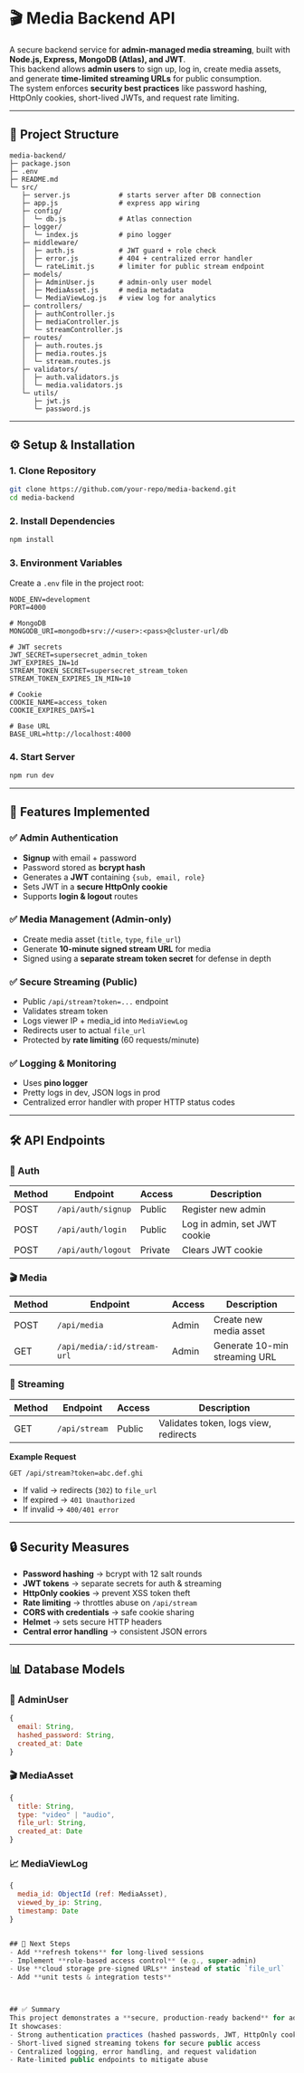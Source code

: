 # 🎬 Media Backend API

A secure backend service for **admin-managed media streaming**, built with **Node.js, Express, MongoDB (Atlas), and JWT**.  
This backend allows **admin users** to sign up, log in, create media assets, and generate **time-limited streaming URLs** for public consumption.  
The system enforces **security best practices** like password hashing, HttpOnly cookies, short-lived JWTs, and request rate limiting.  

---

## 📂 Project Structure

```
media-backend/
├─ package.json
├─ .env 
├─ README.md
└─ src/
   ├─ server.js            # starts server after DB connection
   ├─ app.js               # express app wiring
   ├─ config/
   │  └─ db.js             # Atlas connection
   ├─ logger/
   │  └─ index.js          # pino logger
   ├─ middleware/
   │  ├─ auth.js           # JWT guard + role check
   │  ├─ error.js          # 404 + centralized error handler
   │  └─ rateLimit.js      # limiter for public stream endpoint
   ├─ models/
   │  ├─ AdminUser.js      # admin-only user model
   │  ├─ MediaAsset.js     # media metadata
   │  └─ MediaViewLog.js   # view log for analytics
   ├─ controllers/
   │  ├─ authController.js
   │  ├─ mediaController.js
   │  └─ streamController.js
   ├─ routes/
   │  ├─ auth.routes.js
   │  ├─ media.routes.js
   │  └─ stream.routes.js
   ├─ validators/
   │  ├─ auth.validators.js
   │  └─ media.validators.js
   └─ utils/
      ├─ jwt.js
      └─ password.js
```

---

## ⚙️ Setup & Installation

### 1. Clone Repository
```bash
git clone https://github.com/your-repo/media-backend.git
cd media-backend
```

### 2. Install Dependencies
```bash
npm install
```

### 3. Environment Variables
Create a `.env` file in the project root:

```env
NODE_ENV=development
PORT=4000

# MongoDB
MONGODB_URI=mongodb+srv://<user>:<pass>@cluster-url/db

# JWT secrets
JWT_SECRET=supersecret_admin_token
JWT_EXPIRES_IN=1d
STREAM_TOKEN_SECRET=supersecret_stream_token
STREAM_TOKEN_EXPIRES_IN_MIN=10

# Cookie
COOKIE_NAME=access_token
COOKIE_EXPIRES_DAYS=1

# Base URL
BASE_URL=http://localhost:4000
```

### 4. Start Server
```bash
npm run dev
```

---

## 🔑 Features Implemented

### ✅ Admin Authentication
- **Signup** with email + password
- Password stored as **bcrypt hash**
- Generates a **JWT** containing `{sub, email, role}`
- Sets JWT in a **secure HttpOnly cookie**
- Supports **login & logout** routes

### ✅ Media Management (Admin-only)
- Create media asset (`title`, `type`, `file_url`)
- Generate **10-minute signed stream URL** for media
- Signed using a **separate stream token secret** for defense in depth

### ✅ Secure Streaming (Public)
- Public `/api/stream?token=...` endpoint
- Validates stream token
- Logs viewer IP + media_id into `MediaViewLog`
- Redirects user to actual `file_url`
- Protected by **rate limiting** (60 requests/minute)

### ✅ Logging & Monitoring
- Uses **pino logger**
- Pretty logs in dev, JSON logs in prod
- Centralized error handler with proper HTTP status codes

---

## 🛠️ API Endpoints

### 🔐 Auth
| Method | Endpoint           | Access | Description |
|--------|-------------------|--------|-------------|
| POST   | `/api/auth/signup` | Public | Register new admin |
| POST   | `/api/auth/login`  | Public | Log in admin, set JWT cookie |
| POST   | `/api/auth/logout` | Private | Clears JWT cookie |



### 🎬 Media
| Method | Endpoint                      | Access  | Description |
|--------|-------------------------------|---------|-------------|
| POST   | `/api/media`                  | Admin   | Create new media asset |
| GET    | `/api/media/:id/stream-url`   | Admin   | Generate 10-min streaming URL |



### 📡 Streaming
| Method | Endpoint      | Access | Description |
|--------|--------------|--------|-------------|
| GET    | `/api/stream` | Public | Validates token, logs view, redirects |

**Example Request**
```
GET /api/stream?token=abc.def.ghi
```

- If valid → redirects (`302`) to `file_url`
- If expired → `401 Unauthorized`
- If invalid → `400/401 error`

---

## 🔒 Security Measures
- **Password hashing** → bcrypt with 12 salt rounds
- **JWT tokens** → separate secrets for auth & streaming
- **HttpOnly cookies** → prevent XSS token theft
- **Rate limiting** → throttles abuse on `/api/stream`
- **CORS with credentials** → safe cookie sharing
- **Helmet** → sets secure HTTP headers
- **Central error handling** → consistent JSON errors

---

## 📊 Database Models

### 👤 AdminUser
```js
{
  email: String,
  hashed_password: String,
  created_at: Date
}
```

### 🎬 MediaAsset
```js
{
  title: String,
  type: "video" | "audio",
  file_url: String,
  created_at: Date
}
```

### 📈 MediaViewLog
```js
{
  media_id: ObjectId (ref: MediaAsset),
  viewed_by_ip: String,
  timestamp: Date
}


## 🚀 Next Steps
- Add **refresh tokens** for long-lived sessions
- Implement **role-based access control** (e.g., super-admin)
- Use **cloud storage pre-signed URLs** instead of static `file_url`
- Add **unit tests & integration tests**



## ✅ Summary
This project demonstrates a **secure, production-ready backend** for admin-managed media streaming.  
It showcases:
- Strong authentication practices (hashed passwords, JWT, HttpOnly cookies)  
- Short-lived signed streaming tokens for secure public access  
- Centralized logging, error handling, and request validation  
- Rate-limited public endpoints to mitigate abuse  


